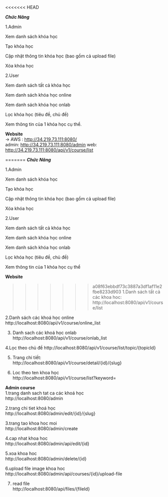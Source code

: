 <<<<<<< HEAD

**_Chức Năng_**

1.Admin

Xem danh sách khóa học

Tạo khóa học

Cập nhật thông tin khóa học (bao gồm cả upload file)

Xóa khóa học

2.User

Xem danh sách tất cả khóa học

Xem danh sách khóa học online

Xem danh sách khóa học onlab

Lọc khóa học (tiêu đề, chủ đề)

Xem thông tin của 1 khóa học cụ thể.  


**Website**    
-> AWS :  http://34.219.73.111:8080/  
admin: http://34.219.73.111:8080/admin
web: http://34.219.73.111:8080/api/v1/course/list

=======
**_Chức Năng_**  

1.Admin

Xem danh sách khóa học  

Tạo khóa học  

Cập nhật thông tin khóa học (bao gồm cả upload file) 

Xóa khóa học  

2.User

Xem danh sách tất cả khóa học  

Xem danh sách khóa học online  

Xem danh sách khóa học onlab  

Lọc khóa học (tiêu đề, chủ đề)  

Xem thông tin của 1 khóa học cụ thể

**Website**  
>>>>>>> a08f63ebbdf73c3887a3df1af11e2fbe8233d903
1.Danh sách tất cả các khoa hoc:  
http://localhost:8080/api/v1/course/list 

2.Danh sách các khoá học online
http://localhost:8080/api/v1/course/online_list

3. Danh sach các khoá học onlab
   http://localhost:8080/api/v1/course/onlab_list  
   
4.Lọc theo chủ đề
http://localhost:8080/api/v1/course/list/topic/{topicId}

5. Trang chi tiết:  
   http://localhost:8080/api/v1/course/detail/{id}/{slug}
   
6. Loc theo ten khoa học  
   http://localhost:8080/api/v1/course/list?keyword=
   
**Admin course**  
1.trang danh sach tat ca các khoá học  
http://localhost:8080/admin  

2.trang chi tiet khoá học  
http://localhost:8080/admin/edit/{id}/{slug}  

3.trang tao khoa hoc moi  
http://localhost:8080/admin/create  

4.cap nhat khoa hoc  
http://localhost:8080/admin/api/edit/{id}  

5.xoa khoa hoc  
http://localhost:8080/admin/delete/{id}  

6.upload file image khoa hoc
http://localhost:8080/admin/api/courses/{id}/upload-file  

7. read file  
   http://localhost:8080/api/files/{fileId}
   




